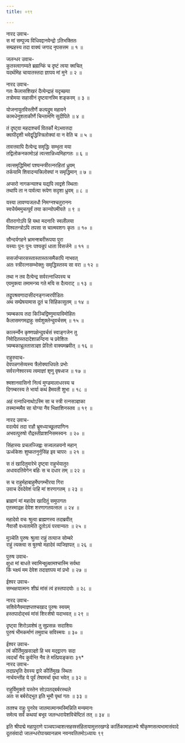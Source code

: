 ```yaml
---
title: ०९९

---
```

नारद उवाच-  
स मां सम्पूज्य विधिवद्दानवेन्द्रो ऽतिभक्तितः  
सम्प्रहस्य तदा वाक्यं जगाद नृपसत्तम ॥ १ ॥


जलन्धर उवाच-  
कुतस्त्वागम्यते ब्रह्मन्किं च दृष्टं त्वया क्वचित्  
यदर्थमिह चायातस्तदा ज्ञापय मां मुने ॥ २ ॥


नारद उवाच-  
गतः कैलासशिखरं दैत्येन्द्राहं यदृच्छया  
तत्रोमया सहासीनं दृष्टवानस्मि शङ्करम् ॥ ३ ॥


योजनायुतविस्तीर्णे कल्पद्रुम महावने  
कामधेनुशताकीर्णे चिन्तामणि सुदीपिते ॥ ४ ॥


तं दृष्ट्वा महदाश्चर्यं वितर्को मेऽभवत्तदा  
क्वापीदृशी भवेद्वृद्धिस्त्रिलोक्यां वा न वेति च ॥ ५ ॥


तावत्तवापि दैत्येन्द्र समृद्धिः सम्भृता मया  
तद्विलोकनकामोऽहं त्वत्सान्निध्यमिहागतः ॥ ६ ॥


त्वत्समृद्धिमिमां पश्यन्स्त्रीरत्नरहितां ध्रुवम्  
तर्कयामि शिवादन्यत्त्रिलोक्यां न समृद्धिमान् ॥ ७ ॥


अप्सरो नागकन्याश्च यद्यपि त्वद्वशे स्थिताः  
तथापि ता न पार्वत्या रूपेण सदृशा ध्रुवम् ॥ ८ ॥


यस्या लावण्यजलधौ निमग्नश्चतुराननः  
स्वधैर्यममुचत्पूर्वं तया कान्योपमीयते ॥ ९ ॥


वीतरागोऽपि हि यथा मदनारिः स्वलीलया  
विश्वतन्त्रोऽपि तपसा स चात्मवशगः कृतः ॥ १० ॥


सौन्दर्यगहने भ्रामन्शबरीरूपया पुरा  
यस्याः पुनः पुनः पश्यन्रूपं धाता विसर्जने ॥ ११ ॥


ससर्जाप्सरसस्तास्तास्तत्समैकापि नाभवत्  
अतः स्त्रीरत्नसम्भोक्तुः समृद्धिस्तस्य सा वरा ॥ १२ ॥


तथा न तव दैत्येन्द्र सर्वरत्नाधिपस्य च  
एवमुक्त्वा तमामन्त्र्य गते मयि स दैत्यराट् ॥ १३ ॥


तद्रूपश्रवणादासीदनङ्गज्वरपीडितः  
अथ सम्प्रेषयामास दूतं च सिंहिकासुतम् ॥ १४ ॥


त्र्यम्बकाय तदा किञ्चिद्विष्णुमायाविमोहितः  
कैलासमगमद्राहुः सर्वशुक्लेन्दुवर्चसम् ॥ १५ ॥


कार्त्स्न्येन कृष्णपक्षेन्दुवर्चसं स्वाङ्गजेन तु  
निवेदितस्तदादेशान्नन्दिना च प्रवेशितः  
त्र्यम्बकाभ्रूलतासञ्ज्ञा प्रेरितो वाक्यमब्रवीत् ॥ १६ ॥


राहुरुवाच-  
देवपन्नगसेव्यस्य त्रैलोक्याधिपतेः प्रभोः  
सर्वरत्नेश्वरस्य त्वमाज्ञां शृणु वृषध्वज ॥ १७ ॥


श्मशानवासिनो नित्यं मुण्डमालाधरस्य च  
दिगम्बरस्य ते भार्या कथं हैमवती शुभा ॥ १८ ॥


अहं रत्नाधिनाथोऽस्मि सा च स्त्री रत्नसञ्ज्ञका  
तस्मान्ममैव सा योग्या नैव भिक्षाशिनस्तव ॥ १९ ॥


नारद उवाच-  
वदत्येवं तदा राहौ भ्रूमध्याच्छूलपाणिनः  
अभवत्पुरुषो रौद्रस्तीव्राशनिसमस्वनः ॥ २० ॥


सिंहास्यः प्रचलज्जिह्वः सज्वलन्नयनो महान्  
ऊर्ध्वकेशः शुष्कतनुर्नृसिंह इव चापरः ॥ २१ ॥


स तं खादितुमारेभे दृष्ट्वा राहुर्भयातुरः  
अधावदतिवेगेन बहिः स च दधार तम् ॥ २२ ॥


स च राहुर्महाबाहुर्मेघगम्भीरया गिरा  
उवाच देवदेवेशं पाहि मां शरणागतम् ॥ २३ ॥


ब्राह्मणं मां महादेव खादितुं समुपागतः  
एतस्माद्रक्ष देवेश शरणागतवत्सल ॥ २४ ॥


महादेवो वचः श्रुत्वा ब्राह्मणस्य तदाब्रवीत्  
नैवासौ वध्यतामेति दूतोऽयं परवान्यतः ॥ २५ ॥


मुञ्चेति पुरुषः श्रुत्वा राहुं तत्याज सोम्बरे  
राहुं त्यक्त्वा स षुरुषो महादेवं व्यजिज्ञपत् ॥ २६ ॥


पुरुष उवाच-  
क्षुधा मां बाधते स्वामिन्क्षुत्क्षामश्चास्मि सर्वथा  
किं भक्ष्यं मम देवेश तदाज्ञापय मां प्रभो ॥ २७ ॥


ईश्वर उवाच-  
सम्भक्षयात्मनः शीघ्रं मांसं त्वं हस्तपादयोः ॥ २८ ॥


नारद उवाच-  
सशिवेनैवमाज्ञप्तश्चखाद पुरुषः स्वयम्  
हस्तपादोद्भवं मांसं शिरःशेषो यदाभवत् ॥ २९ ॥


दृष्ट्वा शिरोऽवशेषं तु सुप्रसन्नः सदाशिवः  
पुरुषं भीमकर्माणं तमुवाच सविस्मयः ॥ ३० ॥


ईश्वर उवाच-  
त्वं कीर्तिमुखसञ्ज्ञो हि भव मद्द्वारगः सदा  
त्वदर्चां नैव कुर्वन्ति नैव ते मत्प्रियङ्कराः ३१*  
नारद उवाच-  
तदाप्रभृति देवस्य द्वारे कीर्तिमुखः स्थितः  
नार्चयन्तीह ये पूर्वं तेषामर्चा वृथा भवेत् ॥ ३२ ॥


राहुर्विमुक्तो यस्तेन सोऽपतद्बर्बरस्थले  
अतः स बर्बरोद्भूत इति भूमौ पृथां गतः ॥ ३३ ॥


ततश्च राहुः पुनरेव जातमात्मानमस्मिन्निति मन्यमानः  
समेत्य सर्वं कथयां बभूव जलन्धरायेशविचेष्टितं तत् ॥ ३४ ॥


इति श्रीपाद्मे महापुराणे पञ्चपञ्चाशत्सहस्रसंहितायामुत्तरखण्डे कार्तिकामाहात्म्ये श्रीकृष्णसत्यभामासंवादे दूतसंवादो जालन्धरोपाख्यानन्नाम नवनवतितमोऽध्यायः ९९